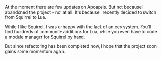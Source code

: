 <!-- 
.. title: Apoapsis status
.. slug: apoapsis-status
.. date: 05/30/2014 10:23:08 PM UTC+02:00
.. tags: apoapsis
.. link: http://henry4k.de/pages/apoapsis.html
.. description: Statement on the current status of the game Apoapsis.
.. type: text
.. image: /pages/apoapsis.png
-->

At the moment there are few updates on Apoapsis.
But not because I abandoned the project - not at all.
It's because I recently decided to switch from Squirrel to Lua.

While I like Squirrel, I was unhappy with the lack of an eco system.
You'll find hundreds of community additions for Lua,
while you even have to code a module manager for Squirrel by hand.

But since refactoring has been completed now,
I hope that the project soon gains some momentum again.
